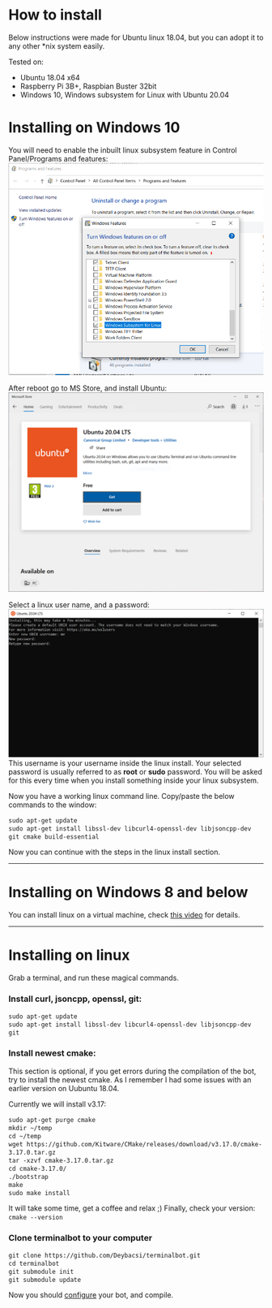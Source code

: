 ﻿# How to install

Below instructions were made for Ubuntu linux 18.04, but you can adopt it to any other *nix system easily.

Tested on:
- Ubuntu 18.04 x64
- Raspberry Pi 3B+, Raspbian Buster 32bit
- Windows 10, Windows subsystem for Linux with Ubuntu 20.04

# Installing on Windows 10

You will need to enable the inbuilt linux subsystem feature in Control Panel/Programs and features:
![enable-wsl](images/wsl.png)

After reboot go to MS Store, and install Ubuntu:
![download-ubuntu](images/wsl-ubuntu.png)

Select a linux user name, and a password:
![setup-ubuntu](images/wsl-userpw.png)
This username is your username inside the linux install. Your selected password is usually referred to as **root** or **sudo** password. You will be asked for this every time when you install something inside your linux subsystem.

Now you have a working linux command line. Copy/paste the below commands to the window:
```
sudo apt-get update
sudo apt-get install libssl-dev libcurl4-openssl-dev libjsoncpp-dev git cmake build-essential
```

Now you can continue with the steps in the linux install section.

---

# Installing on Windows 8 and below

You can install linux on a virtual machine, check [this video](https://www.youtube.com/watch?v=QbmRXJJKsvs) for details.

---

# Installing on linux

Grab a terminal, and run these magical commands.

### Install  curl, jsoncpp, openssl, git:
```
sudo apt-get update
sudo apt-get install libssl-dev libcurl4-openssl-dev libjsoncpp-dev git
```

### Install  newest  cmake:
This section is optional, if you get errors during the compilation of the bot, try to install the newest cmake. As I remember I had some issues with an earlier version on Uubuntu 18.04.

Currently we will install v3.17:
```
sudo apt-get purge cmake
mkdir ~/temp
cd ~/temp
wget https://github.com/Kitware/CMake/releases/download/v3.17.0/cmake-3.17.0.tar.gz
tar -xzvf cmake-3.17.0.tar.gz
cd cmake-3.17.0/
./bootstrap
make
sudo make install
```
It will take some time, get a coffee and relax ;)
Finally, check your version: `cmake --version`

### Clone terminalbot to your computer

```
git clone https://github.com/Deybacsi/terminalbot.git
cd terminalbot
git submodule init
git submodule update
```


Now you should [configure](/terminalbot/configure) your bot, and compile.
